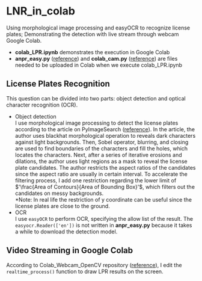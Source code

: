 # LNR_in_colab
Using morphological image processing and easyOCR to recognize license plates; Demonstrating the detection with live stream through webcam Google Colab.
* **colab_LPR.ipynb** demonstrates the execution in Google Colab
* **anpr_easy.py** ([reference](https://pyimagesearch.com/2020/09/21/opencv-automatic-license-number-plate-recognition-anpr-with-python/)) and **colab_cam.py** ([reference](https://github.com/OmniXRI/Colab_Webcam_OpenCV)) are files needed to be uploaded in Colab when we execute colab_LPR.ipynb

## License Plates Recognition
This question can be divided into two parts: object detection and optical character recognition (OCR). 
* Object detection<br>
I use morphological image processing to detect the license plates according to the article on PyImageSearch ([reference](https://pyimagesearch.com/2020/09/21/opencv-automatic-license-number-plate-recognition-anpr-with-python/)). In the article, the author uses blackhat morphological operation to reveals dark characters against light backgrounds. Then, Sobel operator, blurring, and closing are used to find boundaries of the characters and fill the holes, which locates the characters. Next, after a series of iterative erosions and dilations, the author uses light regions as a mask to reveal the license plate candidates. The author restricts the aspect ratios of the candidates since the aspect ratio are usually in certain interval. To accelerate the filtering process, I add one restriction regarding the lower limit of $'\frac{Area of Contours}{Area of Bounding Box}'$, which filters out the candidates on messy backgrounds.<br>
*Note: In real life the restriction of y coordinate can be useful since the license plates are close to the ground.
* OCR<br>
I use `easyOCR` to perform OCR, specifying the allow list of the result. The `easyocr.Reader(['en'])` is not written in **anpr_easy.py** because it takes a while to download the detection model.

## Video Streaming in Google Colab
According to Colab_Webcam_OpenCV repository ([reference](https://github.com/OmniXRI/Colab_Webcam_OpenCV)), I edit the `realtime_process()` function to draw LPR results on the screen.
